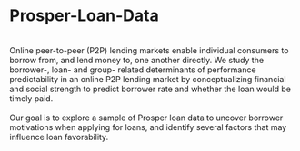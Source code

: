 # Prosper-Loan-Data
<br/>
Online peer-to-peer (P2P) lending markets enable individual consumers to borrow from, and lend money to, one another directly. We study the borrower-, loan- and group- related determinants of performance predictability in an online P2P lending market by conceptualizing financial and social strength to predict borrower rate and whether the loan would be timely paid.
<br/>
<br/>
Our goal is to explore a sample of Prosper loan data to uncover borrower motivations when applying for loans, and identify several factors that may influence loan favorability.
